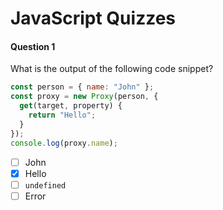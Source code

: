 # JavaScript Quizzes

#### Question 1

What is the output of the following code snippet?
```js
const person = { name: "John" };
const proxy = new Proxy(person, {
  get(target, property) {
    return "Hello";
  }
});
console.log(proxy.name);
```

- [ ] John
- [x] Hello
- [ ] `undefined`
- [ ] Error
